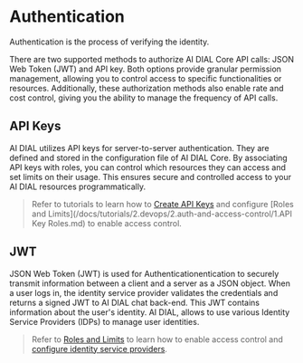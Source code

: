 # Authentication

Authentication is the process of verifying the identity. 

There are two supported methods to authorize AI DIAL Core API calls: JSON Web Token (JWT) and API key. Both options provide granular permission management, allowing you to control access to specific functionalities or resources. Additionally, these authorization methods also enable rate and cost control, giving you the ability to manage the frequency of API calls.

## API Keys

AI DIAL utilizes API keys for server-to-server authentication. They are defined and stored in the configuration file of AI DIAL Core. By associating API keys with roles, you can control which resources they can access and set limits on their usage. This ensures secure and controlled access to your AI DIAL resources programmatically.

> Refer to tutorials to learn how to [Create API Keys](/docs/tutorials/2.devops/2.auth-and-access-control/0.programmatic-auth.md) and configure [Roles and Limits](/docs/tutorials/2.devops/2.auth-and-access-control/1.API Key Roles.md) to enable access control.

## JWT

JSON Web Token (JWT) is used for Authenticationentication to securely transmit information between a client and a server as a JSON object. When a user logs in, the identity service provider validates the credentials and returns a signed JWT to AI DIAL chat back-end. This JWT contains information about the user's identity. AI DIAL, allows to use various Identity Service Providers (IDPs) to manage user identities.

> Refer to [Roles and Limits](/docs/tutorials/2.devops/2.auth-and-access-control/2.chat-users-roles.md) to learn how to enable access control and [configure identity service providers](/docs/tutorials/2.devops/2.auth-and-access-control/3.configure-idps/0.overview.md).
